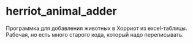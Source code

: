 # herriot_animal_adder

Программка для добавления животных в Хорриот из excel-таблицы.
Рабочая, но есть много старого кода, который надо переписывать.